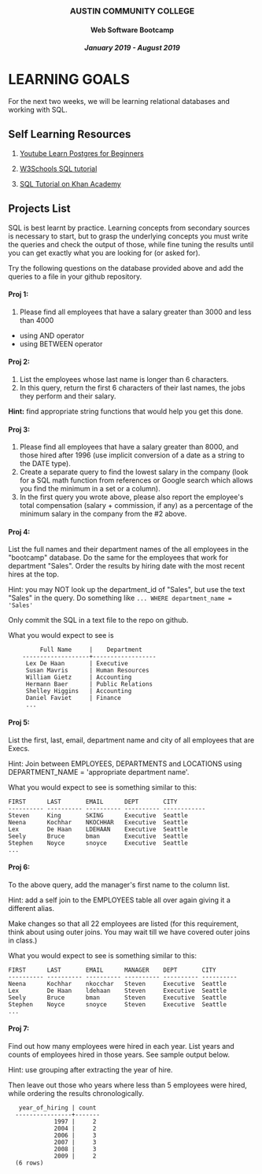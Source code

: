 <center>

### AUSTIN COMMUNITY COLLEGE 
#### Web Software Bootcamp 
##### January 2019 - August 2019

</center>

# LEARNING GOALS

For the next two weeks, we will be learning relational databases and working with SQL.

## Self Learning Resources

1. [Youtube Learn Postgres for Beginners](https://www.youtube.com/playlist?list=PL-osiE80TeTsKOdPrKeSOp4rN3mza8VHN)

1. [W3Schools SQL tutorial](https://www.w3schools.com/sql/)

1. [SQL Tutorial on Khan Academy](https://www.khanacademy.org/computing/computer-programming/sql)


## Projects List

SQL is best learnt by practice.  Learning concepts from secondary sources is necessary to start, but to grasp the underlying concepts you must write the queries and check the output of those, while fine tuning the results until you can get exactly what you are looking for (or asked for).

Try the following questions on the database provided above and add the queries to a file in your github repository.

#### Proj 1:

1. Please find all employees that have a salary greater than 3000 and less than 4000
- using AND operator
- using BETWEEN operator

#### Proj 2:

1. List the employees whose last name is longer than 6 characters.  
2. In this query, return the first 6 characters of their last names, the jobs they perform and their salary.

**Hint:** find appropriate string functions that would help you get this done.

#### Proj 3:

1. Please find all employees that have a salary greater than 8000, and those hired after 1996 (use implicit conversion of a date as a string to the DATE type).  
2. Create a separate query to find the lowest salary in the company (look for a SQL math function from references or Google search which allows you find the minimum in a set or a column).
3. In the first query you wrote above, please also report the employee's total compensation (salary + commission, if any) as a percentage of the minimum salary in the company from the #2 above.

#### Proj 4: 

  List the full names and their department names of the all employees in the "bootcamp" database.  Do the same for the employees
  that work for department "Sales".  Order the results by hiring date with the most recent hires at the top.
  
  Hint: you may NOT look up the department_id of "Sales", but use the text "Sales" in the query.  Do something like `... WHERE department_name = 'Sales'`  
  
  Only commit the SQL in a text file to the repo on github.
  
  What you would expect to see is

```
         Full Name     |    Department    
    -------------------+------------------
     Lex De Haan       | Executive
     Susan Mavris      | Human Resources
     William Gietz     | Accounting
     Hermann Baer      | Public Relations
     Shelley Higgins   | Accounting
     Daniel Faviet     | Finance
     ...
 ```
 
 #### Proj 5: 
 
   List the first, last, email, department name and city of all employees that are Execs.
   
   Hint: Join between EMPLOYEES, DEPARTMENTS and LOCATIONS using DEPARTMENT_NAME = 'appropriate department name'.
   
   What you would expect to see is something similar to this:
   ```
   FIRST      LAST       EMAIL      DEPT       CITY
   ---------- ---------- ---------- ---------- ------------
   Steven     King       SKING      Executive  Seattle
   Neena      Kochhar    NKOCHHAR   Executive  Seattle
   Lex        De Haan    LDEHAAN    Executive  Seattle
   Seely      Bruce      bman       Executive  Seattle
   Stephen    Noyce      snoyce     Executive  Seattle
   ...
   ```

#### Proj 6: 

  To the above query, add the manager's first name to the column list.
  
  Hint: add a self join to the EMPLOYEES table all over again giving it a different alias.   
  
  Make changes so that all 22 employees are listed (for this requirement, think about using outer joins.  You may wait till we have covered outer joins in class.)  
  
  What you would expect to see is something similar to this:
  
  ```
  FIRST      LAST       EMAIL      MANAGER    DEPT       CITY
  ---------- ---------- ---------- ---------- ---------- ----------
  Neena      Kochhar    nkocchar   Steven     Executive  Seattle
  Lex        De Haan    ldehaan    Steven     Executive  Seattle
  Seely      Bruce      bman       Steven     Executive  Seattle
  Stephen    Noyce      snoyce     Steven     Executive  Seattle
  ...
  ```


#### Proj 7: 

  Find out how many employees were hired in each year.  List years and counts of employees hired in those years.  See sample output below.  
  
  Hint: use grouping after extracting the year of hire.
  
  Then leave out those who years where less than 5 employees were hired, while ordering the results chronologically.
    
  ```
     year_of_hiring | count 
    ----------------+-------
               1997 |     2
               2004 |     2
               2006 |     3
               2007 |     3
               2008 |     3
               2009 |     2
    (6 rows)
  ```
